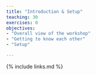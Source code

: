 ```yaml
---
title: "Introduction & Setup"
teaching: 30
exercises: 0
objectives:
- "Overall view of the workshop"
- "Getting to know each other"
- "Setup"

---
```



{% include links.md %}
